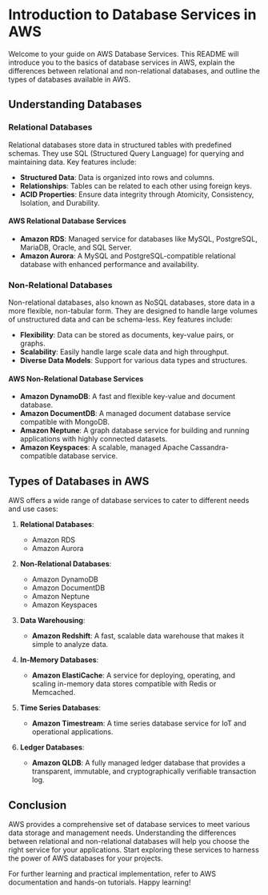 # Introduction to Database Services in AWS

Welcome to your guide on AWS Database Services. This README will introduce you to the basics of database services in AWS, explain the differences between relational and non-relational databases, and outline the types of databases available in AWS.

## Understanding Databases

### Relational Databases

Relational databases store data in structured tables with predefined schemas. They use SQL (Structured Query Language) for querying and maintaining data. Key features include:

- **Structured Data**: Data is organized into rows and columns.
- **Relationships**: Tables can be related to each other using foreign keys.
- **ACID Properties**: Ensure data integrity through Atomicity, Consistency, Isolation, and Durability.

#### AWS Relational Database Services

- **Amazon RDS**: Managed service for databases like MySQL, PostgreSQL, MariaDB, Oracle, and SQL Server.
- **Amazon Aurora**: A MySQL and PostgreSQL-compatible relational database with enhanced performance and availability.

### Non-Relational Databases

Non-relational databases, also known as NoSQL databases, store data in a more flexible, non-tabular form. They are designed to handle large volumes of unstructured data and can be schema-less. Key features include:

- **Flexibility**: Data can be stored as documents, key-value pairs, or graphs.
- **Scalability**: Easily handle large scale data and high throughput.
- **Diverse Data Models**: Support for various data types and structures.

#### AWS Non-Relational Database Services

- **Amazon DynamoDB**: A fast and flexible key-value and document database.
- **Amazon DocumentDB**: A managed document database service compatible with MongoDB.
- **Amazon Neptune**: A graph database service for building and running applications with highly connected datasets.
- **Amazon Keyspaces**: A scalable, managed Apache Cassandra-compatible database service.

## Types of Databases in AWS

AWS offers a wide range of database services to cater to different needs and use cases:

1. **Relational Databases**:
   - Amazon RDS
   - Amazon Aurora

2. **Non-Relational Databases**:
   - Amazon DynamoDB
   - Amazon DocumentDB
   - Amazon Neptune
   - Amazon Keyspaces

3. **Data Warehousing**:
   - **Amazon Redshift**: A fast, scalable data warehouse that makes it simple to analyze data.

4. **In-Memory Databases**:
   - **Amazon ElastiCache**: A service for deploying, operating, and scaling in-memory data stores compatible with Redis or Memcached.

5. **Time Series Databases**:
   - **Amazon Timestream**: A time series database service for IoT and operational applications.

6. **Ledger Databases**:
   - **Amazon QLDB**: A fully managed ledger database that provides a transparent, immutable, and cryptographically verifiable transaction log.

## Conclusion

AWS provides a comprehensive set of database services to meet various data storage and management needs. Understanding the differences between relational and non-relational databases will help you choose the right service for your applications. Start exploring these services to harness the power of AWS databases for your projects.

For further learning and practical implementation, refer to AWS documentation and hands-on tutorials. Happy learning!